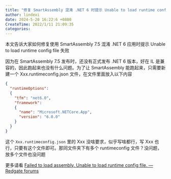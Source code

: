 ```yaml
---
title: "修复 SmartAssembly 混淆 .NET 6 时提示 Unable to load runtime config file 失败"
author: lindexi
date: 2024-5-20 16:22:6 +0800
CreateTime: 2022/1/11 21:09:35
categories: 
---
```


本文告诉大家如何修复使用 SmartAssembly 7.5 混淆 .NET 6 应用时提示 Unable to load runtime config file 失败

<!--more-->


<!-- CreateTime:2022/1/11 21:09:35 -->

<!-- 发布 -->

因为在 SmartAssembly 7.5 发布时，还没有正式发布 .NET 6 版本，好在 IL 是兼容的，因此跑起来也没有什么问题。为了让 SmartAssembly 能跑起来，只需要新建一个 Xxx.runtimeconfig.json 文件，在文件里面放入以下内容

```json
{
  "runtimeOptions": 
  {
    "tfm": "net6.0",
    "framework": 
    {
      "name": "Microsoft.NETCore.App",
      "version": "6.0.0"
    }
  }
}
```

这个 `Xxx.runtimeconfig.json` 里的 Xxx 没啥要求，似乎写啥都行，写 Xxx 也行，只要有这个文件即可。那同文件夹下有多个 runtimeconfig 文件？没问题，放多个文件也没问题

更多请看 [Failed to load assembly. Unable to load runtime config file. — Redgate forums](https://forum.red-gate.com/discussion/88584/failed-to-load-assembly-unable-to-load-runtime-config-file )

